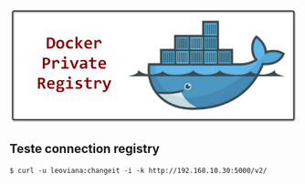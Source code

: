 <p align="center">
  <img alt="Registry" src="../../data/docker-private-registry.png">
</p>

## Teste connection registry
```console
$ curl -u leoviana:changeit -i -k http://192.168.10.30:5000/v2/
```
